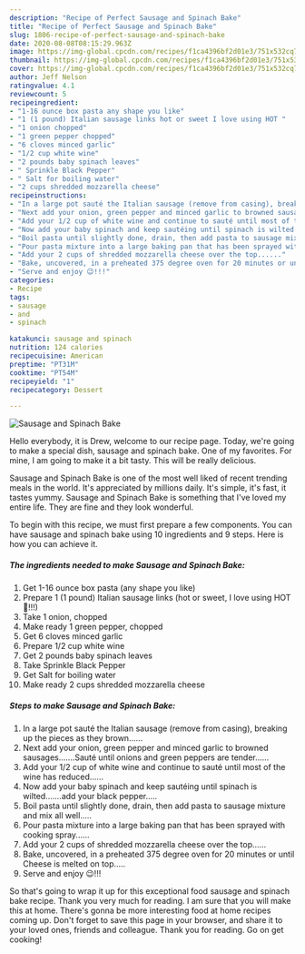 ```yaml
---
description: "Recipe of Perfect Sausage and Spinach Bake"
title: "Recipe of Perfect Sausage and Spinach Bake"
slug: 1806-recipe-of-perfect-sausage-and-spinach-bake
date: 2020-08-08T08:15:29.963Z
image: https://img-global.cpcdn.com/recipes/f1ca4396bf2d01e3/751x532cq70/sausage-and-spinach-bake-recipe-main-photo.jpg
thumbnail: https://img-global.cpcdn.com/recipes/f1ca4396bf2d01e3/751x532cq70/sausage-and-spinach-bake-recipe-main-photo.jpg
cover: https://img-global.cpcdn.com/recipes/f1ca4396bf2d01e3/751x532cq70/sausage-and-spinach-bake-recipe-main-photo.jpg
author: Jeff Nelson
ratingvalue: 4.1
reviewcount: 5
recipeingredient:
- "1-16 ounce box pasta any shape you like"
- "1 (1 pound) Italian sausage links hot or sweet I love using HOT "
- "1 onion chopped"
- "1 green pepper chopped"
- "6 cloves minced garlic"
- "1/2 cup white wine"
- "2 pounds baby spinach leaves"
- " Sprinkle Black Pepper"
- " Salt for boiling water"
- "2 cups shredded mozzarella cheese"
recipeinstructions:
- "In a large pot sauté the Italian sausage (remove from casing), breaking up the pieces as they brown......"
- "Next add your onion, green pepper and minced garlic to browned sausages.......Sauté until onions and green peppers are tender......"
- "Add your 1/2 cup of white wine and continue to sauté until most of the wine has reduced......"
- "Now add your baby spinach and keep sautéing until spinach is wilted.......add your black pepper....."
- "Boil pasta until slightly done, drain, then add pasta to sausage mixture and mix all well....."
- "Pour pasta mixture into a large baking pan that has been sprayed with cooking spray......"
- "Add your 2 cups of shredded mozzarella cheese over the top......"
- "Bake, uncovered, in a preheated 375 degree oven for 20 minutes or until Cheese is melted on top....."
- "Serve and enjoy 😉!!!"
categories:
- Recipe
tags:
- sausage
- and
- spinach

katakunci: sausage and spinach 
nutrition: 124 calories
recipecuisine: American
preptime: "PT31M"
cooktime: "PT54M"
recipeyield: "1"
recipecategory: Dessert

---
```



![Sausage and Spinach Bake](https://img-global.cpcdn.com/recipes/f1ca4396bf2d01e3/751x532cq70/sausage-and-spinach-bake-recipe-main-photo.jpg)

Hello everybody, it is Drew, welcome to our recipe page. Today, we're going to make a special dish, sausage and spinach bake. One of my favorites. For mine, I am going to make it a bit tasty. This will be really delicious.



Sausage and Spinach Bake is one of the most well liked of recent trending meals in the world. It's appreciated by millions daily. It's simple, it's fast, it tastes yummy. Sausage and Spinach Bake is something that I've loved my entire life. They are fine and they look wonderful.


To begin with this recipe, we must first prepare a few components. You can have sausage and spinach bake using 10 ingredients and 9 steps. Here is how you can achieve it.

<!--inarticleads1-->

##### The ingredients needed to make Sausage and Spinach Bake:

1. Get 1-16 ounce box pasta (any shape you like)
1. Prepare 1 (1 pound) Italian sausage links (hot or sweet, I love using HOT 🥵!!!)
1. Take 1 onion, chopped
1. Make ready 1 green pepper, chopped
1. Get 6 cloves minced garlic
1. Prepare 1/2 cup white wine
1. Get 2 pounds baby spinach leaves
1. Take  Sprinkle Black Pepper
1. Get  Salt for boiling water
1. Make ready 2 cups shredded mozzarella cheese




<!--inarticleads2-->

##### Steps to make Sausage and Spinach Bake:

1. In a large pot sauté the Italian sausage (remove from casing), breaking up the pieces as they brown......
1. Next add your onion, green pepper and minced garlic to browned sausages.......Sauté until onions and green peppers are tender......
1. Add your 1/2 cup of white wine and continue to sauté until most of the wine has reduced......
1. Now add your baby spinach and keep sautéing until spinach is wilted.......add your black pepper.....
1. Boil pasta until slightly done, drain, then add pasta to sausage mixture and mix all well.....
1. Pour pasta mixture into a large baking pan that has been sprayed with cooking spray......
1. Add your 2 cups of shredded mozzarella cheese over the top......
1. Bake, uncovered, in a preheated 375 degree oven for 20 minutes or until Cheese is melted on top.....
1. Serve and enjoy 😉!!!




So that's going to wrap it up for this exceptional food sausage and spinach bake recipe. Thank you very much for reading. I am sure that you will make this at home. There's gonna be more interesting food at home recipes coming up. Don't forget to save this page in your browser, and share it to your loved ones, friends and colleague. Thank you for reading. Go on get cooking!
